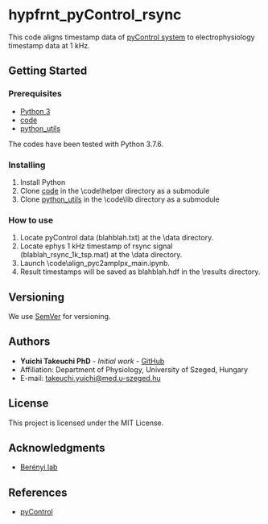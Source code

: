 # hypfrnt_pyControl_rsync
This code aligns timestamp data of [pyControl system](https://pycontrol.readthedocs.io/en/latest/) to electrophysiology timestamp data at 1 kHz.

## Getting Started

### Prerequisites
- [Python 3](https://www.python.org/)
- [code](https://github.com/yuichi-takeuchi/code)
- [python_utils](https://github.com/yuichi-takeuchi/python_utils)

The codes have been tested with Python 3.7.6.

### Installing
1. Install Python
2. Clone [code](https://github.com/yuichi-takeuchi/code) in the \code\helper directory as a submodule
2. Clone [python_utils](https://github.com/yuichi-takeuchi/python_utils) in the \code\lib directory as a submodule

### How to use
1. Locate pyControl data (blahblah.txt) at the \data directory.
2. Locate ephys 1 kHz timestamp of rsync signal (blablah_rsync_1k_tsp.mat) at the \data directory.
3. Launch \code\align_pyc2amplpx_main.ipynb.
4. Result timestamps will be saved as blahblah.hdf in the \results directory.

## Versioning
We use [SemVer](http://semver.org/) for versioning.

## Authors
- **Yuichi Takeuchi PhD** - *Initial work* - [GitHub](https://github.com/yuichi-takeuchi)
- Affiliation: Department of Physiology, University of Szeged, Hungary
- E-mail: takeuchi.yuichi@med.u-szeged.hu

## License
This project is licensed under the MIT License.

## Acknowledgments
- [Berényi lab](http://www.berenyilab.com/)

## References
- [pyControl](https://pycontrol.readthedocs.io/en/latest/)
